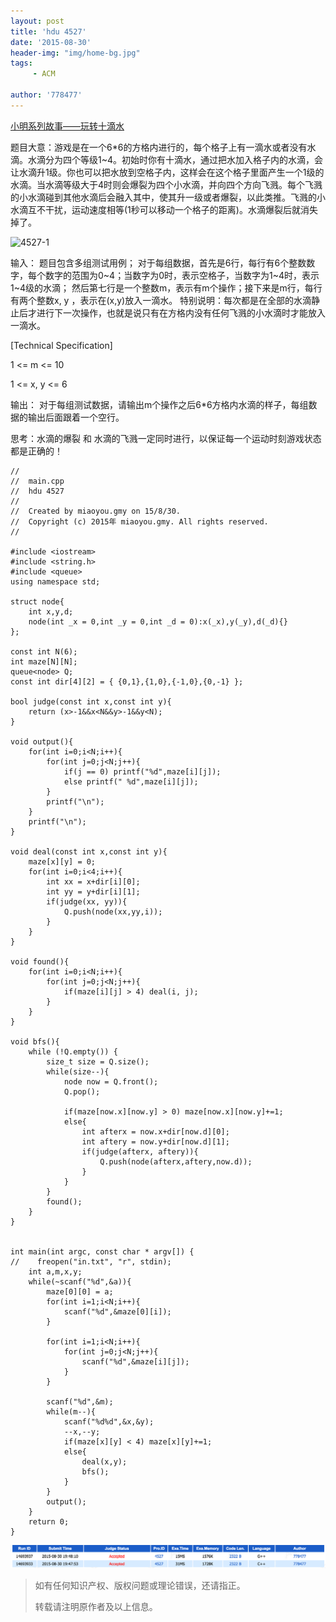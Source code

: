 ```yaml
---
layout: post
title: 'hdu 4527'
date: '2015-08-30'
header-img: "img/home-bg.jpg"
tags:
     - ACM
     
author: '778477'
---
```



[小明系列故事——玩转十滴水](http://acm.hdu.edu.cn/showproblem.php?pid=4527)

题目大意：游戏是在一个6*6的方格内进行的，每个格子上有一滴水或者没有水滴。水滴分为四个等级1~4。初始时你有十滴水，通过把水加入格子内的水滴，会让水滴升1级。你也可以把水放到空格子内，这样会在这个格子里面产生一个1级的水滴。当水滴等级大于4时则会爆裂为四个小水滴，并向四个方向飞溅。每个飞溅的小水滴碰到其他水滴后会融入其中，使其升一级或者爆裂，以此类推。飞溅的小水滴互不干扰，运动速度相等(1秒可以移动一个格子的距离)。水滴爆裂后就消失掉了。

![4527-1](http://acm.hdu.edu.cn/data/images/4527-1.jpg)


输入：
题目包含多组测试用例；
对于每组数据，首先是6行，每行有6个整数数字，每个数字的范围为0~4；当数字为0时，表示空格子，当数字为1~4时，表示1~4级的水滴；
然后第七行是一个整数m，表示有m个操作；接下来是m行，每行有两个整数x, y ，表示在(x,y)放入一滴水。
特别说明：每次都是在全部的水滴静止后才进行下一次操作，也就是说只有在方格内没有任何飞溅的小水滴时才能放入一滴水。

[Technical Specification]

1 <= m <= 10

1 <= x, y <= 6



输出：
对于每组测试数据，请输出m个操作之后6*6方格内水滴的样子，每组数据的输出后面跟着一个空行。


思考：水滴的爆裂 和 水滴的飞溅一定同时进行，以保证每一个运动时刻游戏状态都是正确的！


```
//
//  main.cpp
//  hdu 4527
//
//  Created by miaoyou.gmy on 15/8/30.
//  Copyright (c) 2015年 miaoyou.gmy. All rights reserved.
//

#include <iostream>
#include <string.h>
#include <queue>
using namespace std;

struct node{
    int x,y,d;
    node(int _x = 0,int _y = 0,int _d = 0):x(_x),y(_y),d(_d){}
};

const int N(6);
int maze[N][N];
queue<node> Q;
const int dir[4][2] = { {0,1},{1,0},{-1,0},{0,-1} };

bool judge(const int x,const int y){
    return (x>-1&&x<N&&y>-1&&y<N);
}

void output(){
    for(int i=0;i<N;i++){
        for(int j=0;j<N;j++){
            if(j == 0) printf("%d",maze[i][j]);
            else printf(" %d",maze[i][j]);
        }
        printf("\n");
    }
    printf("\n");
}

void deal(const int x,const int y){
    maze[x][y] = 0;
    for(int i=0;i<4;i++){
        int xx = x+dir[i][0];
        int yy = y+dir[i][1];
        if(judge(xx, yy)){
            Q.push(node(xx,yy,i));
        }
    }
}

void found(){
    for(int i=0;i<N;i++){
        for(int j=0;j<N;j++){
            if(maze[i][j] > 4) deal(i, j);
        }
    }
}

void bfs(){
    while (!Q.empty()) {
        size_t size = Q.size();
        while(size--){
            node now = Q.front();
            Q.pop();
            
            if(maze[now.x][now.y] > 0) maze[now.x][now.y]+=1;
            else{
                int afterx = now.x+dir[now.d][0];
                int aftery = now.y+dir[now.d][1];
                if(judge(afterx, aftery)){
                    Q.push(node(afterx,aftery,now.d));
                }
            }
        }
        found();
    }
}


int main(int argc, const char * argv[]) {
//    freopen("in.txt", "r", stdin);
    int a,m,x,y;
    while(~scanf("%d",&a)){
        maze[0][0] = a;
        for(int i=1;i<N;i++){
            scanf("%d",&maze[0][i]);
        }
        
        for(int i=1;i<N;i++){
            for(int j=0;j<N;j++){
                scanf("%d",&maze[i][j]);
            }
        }
        
        scanf("%d",&m);
        while(m--){
            scanf("%d%d",&x,&y);
            --x,--y;
            if(maze[x][y] < 4) maze[x][y]+=1;
            else{
                deal(x,y);
                bfs();
            }
        }
        output();
    }
    return 0;
}

```

![hdu-4527-accepted](https://raw.githubusercontent.com/778477/778477.github.io/master/img/hdu-4527-accepted.png)



> 如有任何知识产权、版权问题或理论错误，还请指正。
>
> 转载请注明原作者及以上信息。
